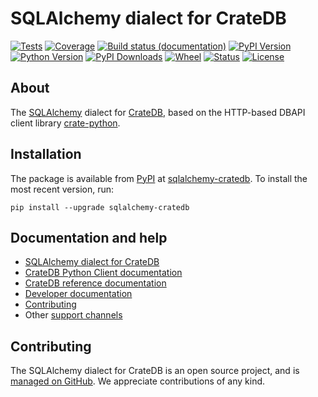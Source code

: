 # SQLAlchemy dialect for CrateDB

[![Tests](https://github.com/crate-workbench/sqlalchemy-cratedb/actions/workflows/tests.yml/badge.svg)](https://github.com/crate-workbench/sqlalchemy-cratedb/actions/workflows/tests.yml)
[![Coverage](https://codecov.io/gh/crate-workbench/sqlalchemy-cratedb/branch/main/graph/badge.svg)](https://app.codecov.io/gh/crate-workbench/sqlalchemy-cratedb)
[![Build status (documentation)](https://readthedocs.org/projects/sqlalchemy-cratedb/badge/)](https://crate.io/docs/python/)
[![PyPI Version](https://img.shields.io/pypi/v/sqlalchemy-cratedb.svg)](https://pypi.org/project/sqlalchemy-cratedb/)
[![Python Version](https://img.shields.io/pypi/pyversions/sqlalchemy-cratedb.svg)](https://pypi.org/project/sqlalchemy-cratedb/)
[![PyPI Downloads](https://pepy.tech/badge/sqlalchemy-cratedb/month)](https://pepy.tech/project/sqlalchemy-cratedb/)
[![Wheel](https://img.shields.io/pypi/wheel/sqlalchemy-cratedb.svg)](https://pypi.org/project/sqlalchemy-cratedb/)
[![Status](https://img.shields.io/pypi/status/sqlalchemy-cratedb.svg)](https://pypi.org/project/sqlalchemy-cratedb/)
[![License](https://img.shields.io/pypi/l/sqlalchemy-cratedb.svg)](https://pypi.org/project/sqlalchemy-cratedb/)


## About

The [SQLAlchemy] dialect for [CrateDB], based on the HTTP-based DBAPI client
library [crate-python].

## Installation

The package is available from [PyPI] at [sqlalchemy-cratedb]. 
To install the most recent version, run:
```shell
pip install --upgrade sqlalchemy-cratedb
```

## Documentation and help

- [SQLAlchemy dialect for CrateDB](https://cratedb.com/docs/sqlalchemy-cratedb/)
- [CrateDB Python Client documentation](https://cratedb.com/docs/python/)
- [CrateDB reference documentation](https://cratedb.com/docs/reference/)
- [Developer documentation](DEVELOP.md)
- [Contributing](CONTRIBUTING.md)
- Other [support channels](https://cratedb.com/support)

## Contributing

The SQLAlchemy dialect for CrateDB is an open source project, and is
[managed on GitHub](https://github.com/crate-workbench/sqlalchemy-cratedb). We
appreciate contributions of any kind.


[CrateDB]: https://github.com/crate/crate
[crate-python]: https://github.com/crate/crate-python
[SQLAlchemy]: https://www.sqlalchemy.org
[sqlalchemy-cratedb]: https://pypi.org/project/sqlalchemy-cratedb/
[PyPI]: https://pypi.org/
